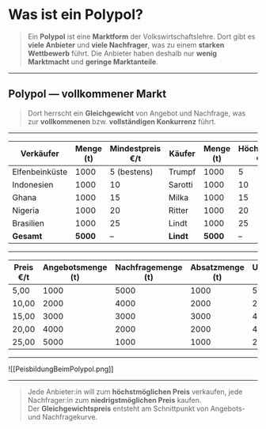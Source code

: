 
# Was ist ein Polypol?

>Ein **Polypol** ist eine **Marktform** der Volkswirtschaftslehre. Dort gibt es **viele Anbieter** und **viele Nachfrager**, was zu einem **starken Wettbewerb** führt. Die Anbieter haben deshalb nur **wenig Marktmacht** und **geringe Marktanteile**.

---
## Polypol — vollkommener Markt

>Dort herrscht ein **Gleichgewicht** von Angebot und Nachfrage, was zur **vollkommenen** bzw. **vollständigen Konkurrenz** führt.

---

| Verkäufer      | Menge (t) | Mindestpreis €/t | Käufer    | Menge (t) | Höchstpreis €/t |
| -------------- | --------- | ---------------- | --------- | --------- | --------------- |
| Elfenbeinküste | 1000      | 5 (bestens)      | Trumpf    | 1000      | 5               |
| Indonesien     | 1000      | 10               | Sarotti   | 1000      | 10              |
| Ghana          | 1000      | 15               | Milka     | 1000      | 15              |
| Nigeria        | 1000      | 20               | Ritter    | 1000      | 20              |
| Brasilien      | 1000      | 25               | Lindt     | 1000      | 25              |
| **Gesamt**     | **5000**  | –                | **Lindt** | **5000**  | –               |

---

| Preis €/t | Angebotsmenge (t) | Nachfragemenge (t) | Absatzmenge (t) | Umsatz (€) | Verhältnis A/N |
| --------- | ----------------- | ------------------ | --------------- | ---------- | -------------- |
| 5,00      | 1000              | 5000               | 1000            | 5.000      | A < N          |
| 10,00     | 2000              | 4000               | 2000            | 20.000     | A < N          |
| 15,00     | 3000              | 3000               | 3000            | 45.000     | A = N ✅        |
| 20,00     | 4000              | 2000               | 2000            | 40.000     | A > N          |
| 25,00     | 5000              | 1000               | 1000            | 25.000     | A > N          |

---

![[PeisbildungBeimPolypol.png]]

---

>Jede Anbieter:in will zum **höchstmöglichen Preis** verkaufen, jede Nachfrager:in zum **niedrigstmöglichen Preis** kaufen.  
>Der **Gleichgewichtspreis** entsteht am Schnittpunkt von Angebots- und Nachfragekurve.

